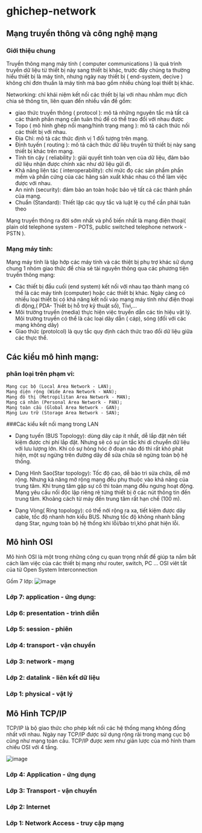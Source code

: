 # ghichep-network

## Mạng truyền thông và công nghệ mạng

### Giới thiệu chung
Truyền thông mạng máy tính ( computer communications ) là quá trình truyền dữ liệu từ thiết bị này sang thiết bị khác, trước đây chúng ta thường hiểu thiết bị là máy tính, nhưng ngày nay thiết bị ( end-system, decive ) không chỉ đơn thuần là máy tính mà bao gồm nhiều chủng loại thiết bị khác.

Networking: chỉ khái niệm kết nối các thiết bị lại với nhau nhằm mục đích chia sẻ thông tin, liên quan đến nhiều vấn đề gồm:
- giao thức truyền thông ( protocol ): mô tả những nguyên tắc mà tất cả các thành phần mạng cần tuân thủ để có thể trao đổi với nhau được
- Topo ( mô hình ghép nối mạng/hình trạng mạng ): mô tả cách thức nối các thiết bị với nhau.
- Địa Chỉ: mô tả các thức định vị 1 đối tượng trên mạng.
- Định tuyến ( routing ): mô tả cách thức dữ liệu truyền từ thiết bị này sang thiết bị khác trên mạng.
- Tính tin cậy ( reliability ): giải quyết tính toàn vẹn của dữ liệu, đảm bảo dữ liệu nhận được chính xác như dữ liệu gửi đi.
- Khả năng liên tác ( interoperability): chỉ mức đọ các sản phẩm phần mềm và phần cứng của các hãng sản xuất khác nhau có thể làm việc được với nhau.
- An ninh (security): đảm bảo an toàn hoặc bảo vệ tất cả các thành phần của mạng.
- Chuẩn (Standard): Thiết lập các quy tắc và luật lệ cụ thể cần phải tuân theo

Mạng truyền thông ra đời sớm nhất và phổ biến nhất là mạng điện thoại( plain old telephone system - POTS, public switched telephone network - PSTN ).

### Mạng máy tính:
Mạng máy tính là tập hớp các máy tính và các thiệt bị phụ trợ khác sử dụng chung 1 nhóm giao thức để chia sẻ tài nguyên thông qua các phương tiện truyền thông mạng:
- Các thiết bị đầu cuối (end system) kết nối với nhau tạo thành mạng có thể là các máy tính (computer) hoặc các thiết bị khác. Ngày càng có nhiều loại thiết bị có khả năng kết nối vào mạng máy tính như điện thoại đi động,( PDA- Thiết bị hỗ trợ kỹ thuật số), Tivi,...
- Môi trường truyền (media) thực hiện việc truyền dẫn các tín hiệu vật lý. Môi trường truyền có thể là các loại dây dẫn ( cáp), sóng (đối với các mạng không dây)
- Giao thức (protolcol) là quy tắc quy định cách thức trao đổi dữ liệu giữa các thực thể.

## Các kiểu mô hình mạng:
### phân loại trên phạm vi:
```
Mạng cục bộ (Local Area Network - LAN);
Mạng diện rộng (Wide Area Network - WAN);
Mạng đô thị (Metropilitan Area Network - MAN);
Mạng cá nhân (Personal Area Network - PAN);
Mạng toàn cầu (Global Area Network - GAN);
Mạng Lưu trữ (Storage Area Network - SAN);
```

###Các kiểu kết nối mạng trong LAN
- Dạng tuyến (BUS Topology): dùng dây cáp ít nhất, dễ lắp đặt nên tiết kiệm được chi phí lắp đặt. Nhưng sẽ có sự ùn tắc khi di chuyển dữ liệu với lưu lượng lớn. Khi có sự hỏng hóc ở đoạn nào đó thì rất khó phát hiện, một sự ngừng trên đường dây để sửa chữa sẽ ngừng toàn bộ hệ thống.

- Dạng Hình Sao(Star topology): Tốc độ cao, dễ bảo trì sửa chữa, dễ mở rộng. Nhưng kả năng mở rộng mạng đều phụ thuộc vào khả năng của trung tâm. Khi trung tâm gặp sự cố thì toàn mạng đều ngưng hoạt động. Mạng yêu cầu nối độc lập riêng rẽ từng thiết bị ở các nút thông tin đến trung tâm. Khoảng cách từ máy đến trung tâm rất hạn chế (100 m).
- Dạng Vòng( Ring topology): có thể nới rộng ra xa, tiết kiệm được dây cable, tốc độ nhanh hơn kiểu BUS. Nhưng tốc độ không nhanh bằng dạng Star, ngưng toàn bộ hệ thống khi lỗi/bảo trì,khó phát hiện lỗi.

## Mô hình OSI
Mô hình OSI là một trong những công cụ quan trọng nhất để giúp ta nắm bắt cách làm việc của các thiết bị mạng như router, switch, PC ... OSI viêt tắt của từ Open System Interconnection

Gồm 7 lớp:
![image](https://github.com/nguyenmanhthinbsl/ghichep-network/assets/57748767/f9a346fa-4f45-4862-92bf-02e7bf10950b)

### Lớp 7: application - ứng dụng:

### Lớp 6: presentation - trình diễn

### Lớp 5: session - phiên

### Lớp 4: transport - vận chuyển

### Lớp 3: network - mạng

### Lớp 2: datalink - liên kết dữ liệu

### Lớp 1: physical - vật lý

## Mô Hình TCP/IP

TCP/IP là bộ giao thức cho phép kết nối các hệ thống mạng không đồng nhất với nhau. Ngày nay TCP/IP được sử dụng rộng rãi trong mạng cục bộ cũng như mạng toàn cầu. TCP/IP được xem như giản lược của mô hình tham chiếu OSI với 4 tầng.

![image](https://github.com/nguyenmanhthinbsl/ghichep-network/assets/57748767/a0f29dba-330a-4270-a227-2ee0f682c0c5)

### Lớp 4: Application - ứng  dụng

### Lớp 3: Transport - vận chuyển

### Lớp 2: Internet 

### Lớp 1: Network Access - truy cập mạng
